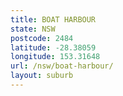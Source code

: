 ```yaml
---
title: BOAT HARBOUR
state: NSW
postcode: 2484
latitude: -28.38059
longitude: 153.31648
url: /nsw/boat-harbour/
layout: suburb
---
```

